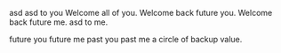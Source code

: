 asd
asd to you
Welcome all of you.
Welcome back future you.
Welcome back future me.
asd to me.

future you
future me
past you
past me
a circle of backup value.